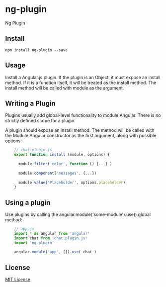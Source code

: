 # ng-plugin
Ng Plugin

## Install

`npm install ng-plugin --save`

## Usage

Install a Angular.js plugin. If the plugin is an Object, it must expose an install method. If it is a function itself, it will be treated as the install method. The install method will be called with module as the argument.

## Writing a Plugin

Plugins usually add global-level functionality to module Angular. There is no strictly defined scope for a plugin.

A plugin should expose an install method. The method will be called with the Module Angular constructor as the first argument, along with possible options:

```js
    // chat.plugin.js
    export function install (module, options) {
    
      module.filter('color', function () {...} )
      
      module.component('messages', {...})
      
      module.value('Placeholder', options.placeholder)
    }
```

## Using a plugin

Use plugins by calling the angular.module('some-module').use() global method:

```js
    // app.js
    import * as angular from 'angular'
    import chat from 'chat.plugin.js'
    import 'ng-plugin'
    
    angular.module('app', []).use( chat )
```

## License

[MIT License](LICENSE)
